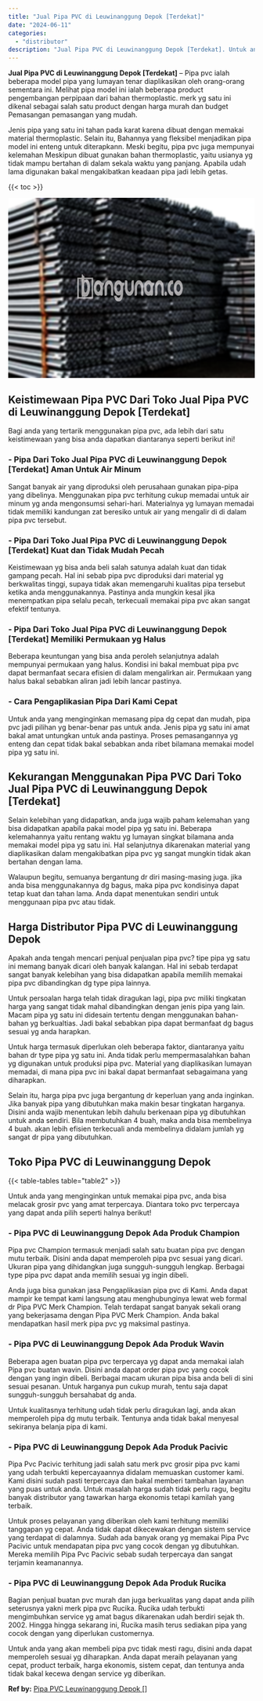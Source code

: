 ```yaml
---
title: "Jual Pipa PVC di Leuwinanggung Depok [Terdekat]"
date: "2024-06-11"
categories: 
  - "distributor"
description: "Jual Pipa PVC di Leuwinanggung Depok [Terdekat]. Untuk anda yang akan membeli pipa pvc tidak mesti ragu, disini anda dapat memperoleh sesuai yg diharapkan. A..."
---
```


**Jual Pipa PVC di Leuwinanggung Depok \[Terdekat\]** – Pipa pvc ialah beberapa model pipa yang lumayan tenar diaplikasikan oleh orang-orang sementara ini. Melihat pipa model ini ialah beberapa product pengembangan perpipaan dari bahan thermoplastic. merk yg satu ini dikenal sebagai salah satu product dengan harga murah dan budget Pemasangan pemasangan yang mudah.

Jenis pipa yang satu ini tahan pada karat karena dibuat dengan memakai material thermoplastic. Selain itu, Bahannya yang fleksibel menjadikan pipa model ini enteng untuk diterapkann. Meski begitu, pipa pvc juga mempunyai kelemahan Meskipun dibuat gunakan bahan thermoplastic, yaitu usianya yg tidak mampu bertahan di dalam sekala waktu yang panjang. Apabila udah lama digunakan bakal mengakibatkan keadaan pipa jadi lebih getas.

{{< toc >}}

![Jual Pipa PVC di Leuwinanggung Depok [Terdekat]](/images/jaul-pipa-pvc-46.png)

## Keistimewaan Pipa PVC Dari Toko Jual Pipa PVC di Leuwinanggung Depok \[Terdekat\]

Bagi anda yang tertarik menggunakan pipa pvc, ada lebih dari satu keistimewaan yang bisa anda dapatkan diantaranya seperti berikut ini!

### \- Pipa Dari Toko Jual Pipa PVC di Leuwinanggung Depok \[Terdekat\] Aman Untuk Air Minum

Sangat banyak air yang diproduksi oleh perusahaan gunakan pipa-pipa yang dibelinya. Menggunakan pipa pvc terhitung cukup memadai untuk air minum yg anda mengonsumsi sehari-hari. Materialnya yg lumayan memadai tidak memiliki kandungan zat beresiko untuk air yang mengalir di di dalam pipa pvc tersebut.

### \- Pipa Dari Toko Jual Pipa PVC di Leuwinanggung Depok \[Terdekat\] Kuat dan Tidak Mudah Pecah

Keistimewaan yg bisa anda beli salah satunya adalah kuat dan tidak gampang pecah. Hal ini sebab pipa pvc diproduksi dari material yg berkwalitas tinggi, supaya tidak akan memengaruhi kualitas pipa tersebut ketika anda menggunakannya. Pastinya anda mungkin kesal jika menempatkan pipa selalu pecah, terkecuali memakai pipa pvc akan sangat efektif tentunya.

### \- Pipa Dari Toko Jual Pipa PVC di Leuwinanggung Depok \[Terdekat\] Memiliki Permukaan yg Halus

Beberapa keuntungan yang bisa anda peroleh selanjutnya adalah mempunyai permukaan yang halus. Kondisi ini bakal membuat pipa pvc dapat bermanfaat secara efisien di dalam mengalirkan air. Permukaan yang halus bakal sebabkan aliran jadi lebih lancar pastinya.

### \- Cara Pengaplikasian Pipa Dari Kami Cepat

Untuk anda yang menginginkan memasang pipa dg cepat dan mudah, pipa pvc jadi pilihan yg benar-benar pas untuk anda. Jenis pipa yg satu ini amat bakal amat untungkan untuk anda pastinya. Proses pemasangannya yg enteng dan cepat tidak bakal sebabkan anda ribet bilamana memakai model pipa yg satu ini.

## Kekurangan Menggunakan Pipa PVC Dari Toko Jual Pipa PVC di Leuwinanggung Depok \[Terdekat\]

Selain kelebihan yang didapatkan, anda juga wajib paham kelemahan yang bisa didapatkan apabila pakai model pipa yg satu ini. Beberapa kelemahannya yaitu rentang waktu yg lumayan singkat bilamana anda memakai model pipa yg satu ini. Hal selanjutnya dikarenakan material yang diaplikasikan dalam mengakibatkan pipa pvc yg sangat mungkin tidak akan bertahan dengan lama.

Walaupun begitu, semuanya bergantung dr diri masing-masing juga. jika anda bisa menggunakannya dg bagus, maka pipa pvc kondisinya dapat tetap kuat dan tahan lama. Anda dapat menentukan sendiri untuk menggunaan pipa pvc atau tidak.

## Harga Distributor Pipa PVC di Leuwinanggung Depok

Apakah anda tengah mencari penjual penjualan pipa pvc? tipe pipa yg satu ini memang banyak dicari oleh banyak kalangan. Hal ini sebab terdapat sangat banyak kelebihan yang bisa didapatkan apabila memilih memakai pipa pvc dibandingkan dg type pipa lainnya.

Untuk persoalan harga telah tidak diragukan lagi, pipa pvc miliki tingkatan harga yang sangat tidak mahal dibandingkan dengan jenis pipa yang lain. Macam pipa yg satu ini didesain tertentu dengan menggunakan bahan-bahan yg berkualtias. Jadi bakal sebabkan pipa dapat bermanfaat dg bagus sesuai yg anda harapkan.

Untuk harga termasuk diperlukan oleh beberapa faktor, diantaranya yaitu bahan dr type pipa yg satu ini. Anda tidak perlu mempermasalahkan bahan yg digunakan untuk produksi pipa pvc. Material yang diaplikasikan lumayan memadai, di mana pipa pvc ini bakal dapat bermanfaat sebagaimana yang diharapkan.

Selain itu, harga pipa pvc juga bergantung dr keperluan yang anda inginkan. Jika banyak pipa yang dibutuhkan maka makin besar tingkatan harganya. Disini anda wajib menentukan lebih dahulu berkenaan pipa yg dibutuhkan untuk anda sendiri. Bila membutuhkan 4 buah, maka anda bisa membelinya 4 buah. akan lebih efisien terkecuali anda membelinya didalam jumlah yg sangat dr pipa yang dibutuhkan.

## Toko Pipa PVC di Leuwinanggung Depok

{{< table-tables table="table2" >}}

Untuk anda yang menginginkan untuk memakai pipa pvc, anda bisa melacak grosir pvc yang amat terpercaya. Diantara toko pvc terpercaya yang dapat anda pilih seperti halnya berikut!

### \- Pipa PVC di Leuwinanggung Depok Ada Produk Champion

Pipa pvc Champion termasuk menjadi salah satu buatan pipa pvc dengan mutu terbaik. Disini anda dapat memperoleh pipa pvc sesuai yang dicari. Ukuran pipa yang dihidangkan juga sungguh-sungguh lengkap. Berbagai type pipa pvc dapat anda memilih sesuai yg ingin dibeli.

Anda juga bisa gunakan jasa Pengaplikasian pipa pvc di Kami. Anda dapat mampir ke tempat kami langsung atau menghubunginya lewat web formal dr Pipa PVC Merk Champion. Telah terdapat sangat banyak sekali orang yang bekerjasama dengan Pipa PVC Merk Champion. Anda bakal mendapatkan hasil merk pipa pvc yg maksimal pastinya.

### \- Pipa PVC di Leuwinanggung Depok Ada Produk Wavin

Beberapa agen buatan pipa pvc terpercaya yg dapat anda memakai ialah Pipa pvc buatan wavin. Disini anda dapat order pipa pvc yang cocok dengan yang ingin dibeli. Berbagai macam ukuran pipa bisa anda beli di sini sesuai pesanan. Untuk harganya pun cukup murah, tentu saja dapat sungguh-sungguh bersahabat dg anda.

Untuk kualitasnya terhitung udah tidak perlu diragukan lagi, anda akan memperoleh pipa dg mutu terbaik. Tentunya anda tidak bakal menyesal sekiranya belanja pipa di kami.

### \- Pipa PVC di Leuwinanggung Depok Ada Produk Pacivic

Pipa Pvc Pacivic terhitung jadi salah satu merk pvc grosir pipa pvc kami yang udah terbukti kepercayaannya didalam memuaskan customer kami. Kami disini sudah pasti terpercaya dan bakal memberi tambahan layanan yang puas untuk anda. Untuk masalah harga sudah tidak perlu ragu, begitu banyak distributor yang tawarkan harga ekonomis tetapi kamilah yang terbaik.

Untuk proses pelayanan yang diberikan oleh kami terhitung memiliki tanggapan yg cepat. Anda tidak dapat dikecewakan dengan sistem service yang terdapat di dalamnya. Sudah ada banyak orang yg memakai Pipa Pvc Pacivic untuk mendapatan pipa pvc yang cocok dengan yg dibutuhkan. Mereka memilih Pipa Pvc Pacivic sebab sudah terpercaya dan sangat terjamin keamanannya.

### \- Pipa PVC di Leuwinanggung Depok Ada Produk Rucika

Bagian penjual buatan pvc murah dan juga berkualitas yang dapat anda pilih seterusnya yakni merk pipa pvc Rucika. Rucika udah terbukti mengimbuhkan service yg amat bagus dikarenakan udah berdiri sejak th. 2002. Hingga hingga sekarang ini, Rucika masih terus sediakan pipa yang cocok dengan yang diperlukan customernya.

Untuk anda yang akan membeli pipa pvc tidak mesti ragu, disini anda dapat memperoleh sesuai yg diharapkan. Anda dapat meraih pelayanan yang cepat, product terbaik, harga ekonomis, sistem cepat, dan tentunya anda tidak bakal kecewa dengan service yg diberikan.

**Ref by:** [Pipa PVC Leuwinanggung Depok []](https://id.wikipedia.org/wiki/Pipa)
